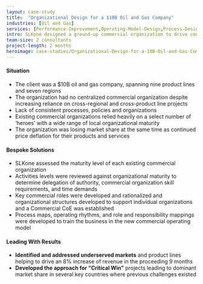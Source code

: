 ```yaml
---
layout: case-study
title:  "Organizational Design for a $10B Oil and Gas Company"
industries: [Oil and Gas]
services: [Performance-Improvement,Operating-Model-Design,Process-Design]
intro: SLKone designed a ground-up commercial organization to drive consistent commercial discipline and adapt to a dynamic operating environment
team-size: 2 consultants
project-length: 2 months
heroimage: case-studies/Organizational-Design-for-a-10B-Oil-and-Gas-Company.jpg
---
```


#### Situation
- The client was a $10B oil and gas company, spanning nine product lines and seven regions
- The organization had no centralized commercial organization despite increasing reliance on cross-regional and cross-product line projects
- Lack of consistent processes, policies and organizations
- Existing commercial organizations relied heavily on a select number of ‘heroes’ with a wide range of local organizational maturity
- The organization was losing market share at the same time as continued price deflation for their products and services

#### Bespoke Solutions
- SLKone assessed the maturity level of each existing commercial organization
- Activities levels were reviewed against organizational maturity to determine delegation of authority, commercial organization skill requirements, and time demands
- Key commercial roles were developed and rationalized and organizational structures developed to support individual organizations and a Commercial CoE was established
- Process maps, operating rhythms, and role and responsibility mappings were developed to train the business in the new commercial operating model


#### Leading With Results
- **Identified and addressed underserved markets** and product lines helping to drive an 8% increase of revenue in the proceeding 9 months
- **Developed the approach for “Critical Win”** projects leading to dominant market share in several key countries where previous challenges existed
